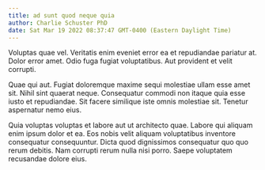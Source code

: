 ```yaml
---
title: ad sunt quod neque quia
author: Charlie Schuster PhD
date: Sat Mar 19 2022 08:37:47 GMT-0400 (Eastern Daylight Time)
---
```

Voluptas quae vel. Veritatis enim eveniet error ea et repudiandae pariatur at. Dolor error amet. Odio fuga fugiat voluptatibus. Aut provident et velit corrupti.

 Quae qui aut. Fugiat doloremque maxime sequi molestiae ullam esse amet sit. Nihil sint quaerat neque. Consequatur commodi non itaque quia esse iusto et repudiandae. Sit facere similique iste omnis molestiae sit. Tenetur aspernatur nemo eius.

 Quia voluptas voluptas et labore aut ut architecto quae. Labore qui aliquam enim ipsum dolor et ea. Eos nobis velit aliquam voluptatibus inventore consequatur consequuntur. Dicta quod dignissimos consequatur quo quo rerum debitis. Nam corrupti rerum nulla nisi porro. Saepe voluptatem recusandae dolore eius.
